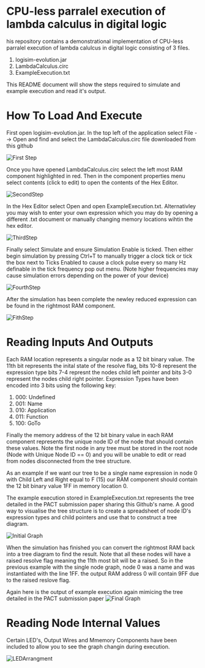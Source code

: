 # CPU-less parralel execution of lambda calculus in digital logic
his repository contains a demonstrational implementation of CPU-less parralel execution of lambda calulcus in digital logic consisting of 3 files.

1. logisim-evolution.jar 
2. LambdaCalculus.circ
3. ExampleExecution.txt

This README document will show the steps required to simulate and example execution and read it's output.
# How To Load And Execute
First open logisim-evolution.jar. In the top left of the application select File --> Open and find and select the LambdaCalculus.circ file downloaded from this github

![First Step](https://github.com/user-attachments/assets/e63e638c-a126-49e2-aef9-630e8d2472aa)

Once you have opened LambdaCalculus.circ select the left most RAM component highlighted in red. Then in the component properties menu select contents (click to edit) to open the contents of the Hex Editor.

![SecondStep](https://github.com/user-attachments/assets/2b2a1fd8-a902-4dd3-a0b6-fdc3e25337c9)

In the Hex Editor select Open and open ExampleExecution.txt. Alternativley you may wish to enter your own expression which you may do by opening a different .txt document or manually changing memory locations wihtin the hex editor.

![ThirdStep](https://github.com/user-attachments/assets/d725b99c-3e86-4177-8a2d-1550e4e366ea)

Finally select Simulate and ensure Simulation Enable is ticked. Then either begin simulation by pressing Ctrl+T to manually trigger a clock tick or tick the box next to Ticks Enabled to cause a clock pulse every so many Hz definable in the tick frequency pop out menu. (Note higher frequencies may cause simulation errors depending on the power of your device)

![FourthStep](https://github.com/user-attachments/assets/d8ecc54a-0106-448d-bc97-6753911c87fd)

After the simulation has been complete the newley reduced expression can be found in the rightmost RAM component.

![FithStep](https://github.com/user-attachments/assets/cced908e-b3db-438a-83c9-96bcb4661838)

# Reading Inputs And Outputs
Each RAM location represents a singular node as a 12 bit binary value. The 11th bit represents the inital state of the resolve flag, bits 10-8 represent the expression type bits 7-4 represnt the nodes child left pointer and bits 3-0 represent the nodes child right pointer. Expression Types have been encoded into 3 bits using the following key:

1. 000: Undefined
2. 001: Name
3. 010: Application
4. 011: Function
5. 100: GoTo

Finally the memory address of the 12 bit binary value in each RAM component represents the unique node ID of the node that should contain these values. Note the first node in any tree must be stored in the root node (Node with Unique Node ID == 0) and you will be unable to edit or read from nodes disconnected from the tree structure.

As an example if we want our tree to be a single name expression in node 0 with Child Left and Right equal to F (15) our RAM component should contain the 12 bit binary value 1FF in memory location 0.

The example execution stored in ExampleExecution.txt represents the tree detailed in the PACT submission paper sharing this Github's name. A good way to visualise the tree structure is to create a spreadsheet of node ID's expression types and child pointers and use that to construct a tree diagram.

![Initial Graph](https://github.com/user-attachments/assets/f2c699fb-3771-4557-b9e8-3d307fa112dd)

When the simulation has finished you can convert the rightmost RAM back into a tree diagram to find the result. Note that all these nodes will have a raised resolve flag meaning the 11th most bit will be a raised. So in the previous example with the single node graph, node 0 was a name and was instantiated with the line 1FF. the output RAM address 0 will contain 9FF due to the raised reslove flag.

Again here is the output of example execution again mimicing the tree detailed in the PACT submission paper
![Final Graph](https://github.com/user-attachments/assets/a8396cf0-57b4-464f-9f7f-62659d74df48)

# Reading Node Internal Values
Certain LED's, Output Wires and Mmemory Components have been included to allow you to see the graph changin during execution.

![LEDArrangment](https://github.com/user-attachments/assets/ea759f44-4182-49cc-b0e9-a759fdb2e311)
